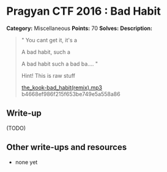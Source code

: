 # Pragyan CTF 2016 : Bad Habit

**Category:** Miscellaneous
**Points:** 70
**Solves:** 
**Description:**

>  " You cant get it, it's a
> 
>  A bad habit, such a
> 
>  A bad habit such a bad ba.... "
> 
>  Hint! This is raw stuff
> 
>   [the_kook-bad_habit(remix).mp3](./the_kook-bad_habit(remix).mp3)  b4668ef986f215f653be749e5a558a86


## Write-up

(TODO)

## Other write-ups and resources

* none yet
